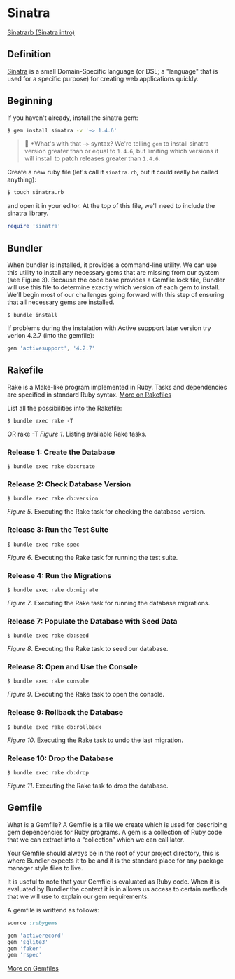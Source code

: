 
# Sinatra

[Sinatrarb (Sinatra intro)](http://www.sinatrarb.com/intro.html)
## Definition
<a href="http://www.sinatrarb.com" target="_blank">Sinatra</a> is a small
Domain-Specific language (or DSL; a "language" that is used for a specific
purpose) for creating web applications quickly.

## Beginning
If you haven't already, install the sinatra gem:

```bash
$ gem install sinatra -v '~> 1.4.6'
```

> :flashlight: *What's with that `~>` syntax? We're telling `gem` to install sinatra
> version greater than or equal to `1.4.6`, but limiting which versions it will
> install to patch releases greater than `1.4.6`.

Create a new ruby file (let's call it `sinatra.rb`, but it could really be
called anything):

```bash
$ touch sinatra.rb
```

and open it in your editor. At the top of this file, we'll need to include the
sinatra library.

```ruby
require 'sinatra'
```


## Bundler

When bundler is installed, it provides a command-line utility. We can use this utility to install any necessary gems that are missing from our system (see Figure 3). Because the code base provides a Gemfile.lock file, Bundler will use this file to determine exactly which version of each gem to install. We'll begin most of our challenges going forward with this step of ensuring that all necessary gems are installed.
```
$ bundle install
```

If problems during the instalation with Active suppport later version try verion 4.2.7 (into the gemfile):
```ruby
gem 'activesupport', '4.2.7'
```



## Rakefile

Rake is a Make-like program implemented in Ruby. Tasks and dependencies are specified in standard Ruby syntax.
[More on Rakefiles](https://github.com/ruby/rake)

List all the possibilities into the Rakefile:
```
$ bundle exec rake -T
```
OR
rake -T
*Figure 1*.  Listing available Rake tasks.

### Release 1:  Create the Database
```
$ bundle exec rake db:create
```
### Release 2:  Check Database Version
```
$ bundle exec rake db:version
```
*Figure 5*.  Executing the Rake task for checking the database version.

### Release 3:  Run the Test Suite
```
$ bundle exec rake spec
```
*Figure 6*.  Executing the Rake task for running the test suite.

### Release 4:  Run the Migrations
```
$ bundle exec rake db:migrate
```
*Figure 7*.  Executing the Rake task for running the database migrations.

### Release 7:  Populate the Database with Seed Data
```
$ bundle exec rake db:seed
```
*Figure 8*.  Executing the Rake task to seed our database.

### Release 8:  Open and Use the Console
```
$ bundle exec rake console
```
*Figure 9*.  Executing the Rake task to open the console.

### Release 9:  Rollback the Database
```
$ bundle exec rake db:rollback
```
*Figure 10*.  Executing the Rake task to undo the last migration.

### Release 10:  Drop the Database
```
$ bundle exec rake db:drop
```
*Figure 11*.  Executing the Rake task to drop the database.



## Gemfile
What is a Gemfile?
A Gemfile is a file we create which is used for describing gem dependencies for Ruby programs. A gem is a collection of Ruby code that we can extract into a “collection” which we can call later.

Your Gemfile should always be in the root of your project directory, this is where Bundler expects it to be and it is the standard place for any package manager style files to live.

It is useful to note that your Gemfile is evaluated as Ruby code. When it is evaluated by Bundler the context it is in allows us access to certain methods that we will use to explain our gem requirements.

A gemfile is writtend as follows:

```ruby
source :rubygems

gem 'activerecord'
gem 'sqlite3'
gem 'faker'
gem 'rspec'
```

[More on Gemfiles](http://tosbourn.com/what-is-the-gemfile/)

